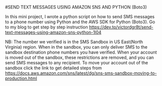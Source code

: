 #SEND TEXT MESSAGES USING AMAZON SNS AND PYTHON (Boto3)


In this mini project, I wrote a python script on how to send SMS messages to a phone number using Python and the AWS SDK for Python (Boto3).
Go to my blog to get step by step instruction https://dev.to/victordgr8t/send-text-messages-using-amazon-sns-python-1l04


NB: The number we verified is in the SMS Sandbox in US East(North Virginia) region. When in the sandbox, you can only deliver SMS to the sandbox destination phone numbers you have verified.
When your account is moved out of the sandbox, these restrictions are removed, and you can send SMS messages to any recipient.
To move your account out of the sandbox click the link to get detailed steps from https://docs.aws.amazon.com/sns/latest/dg/sns-sms-sandbox-moving-to-production.html


